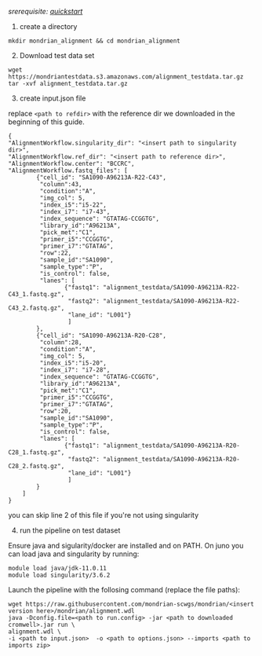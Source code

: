 
*srerequisite: [quickstart](README.md)*


1. create a directory 
```
mkdir mondrian_alignment && cd mondrian_alignment
```

2. Download test data set

```
wget https://mondriantestdata.s3.amazonaws.com/alignment_testdata.tar.gz
tar -xvf alignment_testdata.tar.gz

```


3. create input.json file

replace `<path to refdir>` with the reference dir we downloaded in the beginning of this guide.

```
{
"AlignmentWorkflow.singularity_dir": "<insert path to singularity dir>",
"AlignmentWorkflow.ref_dir": "<insert path to reference dir>",
"AlignmentWorkflow.center": "BCCRC",
"AlignmentWorkflow.fastq_files": [
        {"cell_id": "SA1090-A96213A-R22-C43",
         "column":43,
         "condition":"A",
         "img_col": 5,
         "index_i5":"i5-22",
         "index_i7": "i7-43",
         "index_sequence": "GTATAG-CCGGTG",
         "library_id":"A96213A",
         "pick_met":"C1",
         "primer_i5":"CCGGTG",
         "primer_i7":"GTATAG",
         "row":22,
         "sample_id":"SA1090",
         "sample_type":"P",
         "is_control": false,
         "lanes": [
                {"fastq1": "alignment_testdata/SA1090-A96213A-R22-C43_1.fastq.gz",
                 "fastq2": "alignment_testdata/SA1090-A96213A-R22-C43_2.fastq.gz",
                 "lane_id": "L001"}
                 ]
        },
        {"cell_id": "SA1090-A96213A-R20-C28",
         "column":28,
         "condition":"A",
         "img_col": 5,
         "index_i5":"i5-20",
         "index_i7": "i7-28",
         "index_sequence": "GTATAG-CCGGTG",
         "library_id":"A96213A",
         "pick_met":"C1",
         "primer_i5":"CCGGTG",
         "primer_i7":"GTATAG",
         "row":20,
         "sample_id":"SA1090",
         "sample_type":"P",
         "is_control": false,
         "lanes": [
                {"fastq1": "alignment_testdata/SA1090-A96213A-R20-C28_1.fastq.gz",
                 "fastq2": "alignment_testdata/SA1090-A96213A-R20-C28_2.fastq.gz",
                 "lane_id": "L001"}
                 ]
        }
    ]
}
```

you can skip line 2 of this file if you're not using singularity 

4. run the pipeline on test dataset

Ensure java and sigularity/docker are installed and on PATH. On juno you can load  java and singularity by running:

```
module load java/jdk-11.0.11
module load singularity/3.6.2
```

Launch the pipeline with the follosing command (replace the file paths):

```
wget https://raw.githubusercontent.com/mondrian-scwgs/mondrian/<insert version here>/mondrian/alignment.wdl
java -Dconfig.file=<path to run.config> -jar <path to downloaded cromwell>.jar run \
alignment.wdl \
-i <path to input.json>  -o <path to options.json> --imports <path to imports zip>
```
